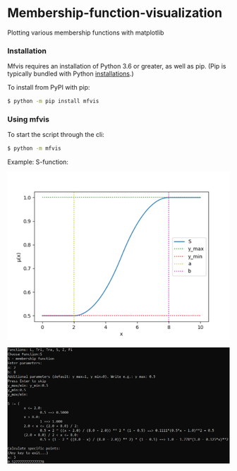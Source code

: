 # Membership-function-visualization
Plotting various membership functions with matplotlib

### Installation  
Mfvis requires an installation of Python 3.6 or greater, as well as pip. (Pip is typically bundled with Python [installations](https://python.org/downloads).)

To install from PyPI with pip:

```bash
$ python -m pip install mfvis
```
### Using mfvis
To start the script through the cli:
```bash
$ python -m mfvis
```

Example: S-function: <br>  

![example-S-function](https://github.com/MaxWolf-01/Membership-function-visualization/blob/master/example.png)  

![example-S-function-Cli](https://github.com/MaxWolf-01/Membership-function-visualization/blob/master/example1.png)
